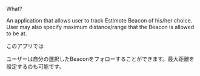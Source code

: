 What?

An application that allows user to track Estimote Beacon of his/her choice. User may also specify maximum distance/range
that the Beacon is allowed to be at.

このアプリでは

ユーザーは自分の選択したBeaconをフォローすることができます。最大距離を設定するのも可能です。
